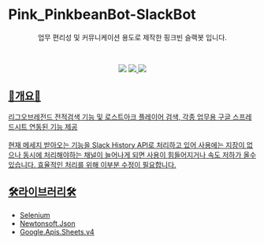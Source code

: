 # Pink_PinkbeanBot-SlackBot
<p align="center">업무 편리성 및 커뮤니케이션 용도로 제작한 핑크빈 슬랙봇 입니다.</p></br>
<p align="center">
  <img src="https://img.shields.io/badge/Licesce-MIT-FFD400?style=flat-square&logoColor=white"/></a>
  <a href="https://hits.seeyoufarm.com"><img src="https://hits.seeyoufarm.com/api/count/incr/badge.svg?url=https%3A%2F%2Fgithub.com%2Fhy0u4a%2FPink_PinkbeanBot-SlackBot&count_bg=%23E11AAF&title_bg=%2396648A&icon=&icon_color=%23E7E7E7&title=hits&edge_flat=false"/>
 <img src="https://img.shields.io/github/stars/hy0u4a/Pink_PinkbeanBot-SlackBot?style=social"</a>

</p>

## 🎈개요🎈
리그오브레전드 전적검색 기능 및 로스트아크 플레이어 검색, 각종 업무용 구글 스프레드시트 연동된 기능 제공 </br></br>
현재 메세지 받아오는 기능을 Slack History API로 처리하고 있어 사용에는 지장이 없으나 동시에 처리해야하는 채널이 늘어나게 되면 사용이 힘들어지거나 속도 저하가 올수 있습니다. 효율적인 처리를 위해 이부분 수정이 필요합니다.

## 🛠라이브러리🛠
- Selenium </br>
- Newtonsoft.Json </br>
- Google.Apis.Sheets.v4
